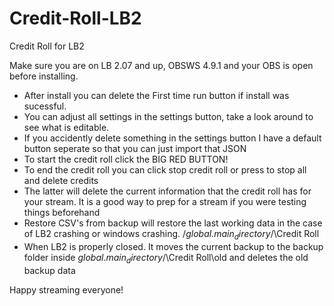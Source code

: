 # Credit-Roll-LB2
Credit Roll for LB2 

Make sure you are on LB 2.07 and up, OBSWS 4.9.1 and your OBS is open before installing.

- After install you can delete the First time run button if install was sucessful.
- You can adjust all settings in the settings button, take a look around to see what is editable.
- If you accidently delete something in the settings button I have a default button seperate so that you can just import that JSON
- To start the credit roll click the BIG RED BUTTON! 
- To end the credit roll you can click stop credit roll or press to stop all and delete credits
- The latter will delete the current information that the credit roll has for your stream. It is a good way to prep for a stream if you were testing things beforehand
- Restore CSV's from backup will restore the last working data in the case of LB2 crashing or windows crashing.   /$global.main_directory$/\Credit Roll  
- When LB2 is properly closed. It moves the current backup to the backup folder inside $global.main_directory$/\Credit Roll\old and deletes the old backup data

Happy streaming everyone!
